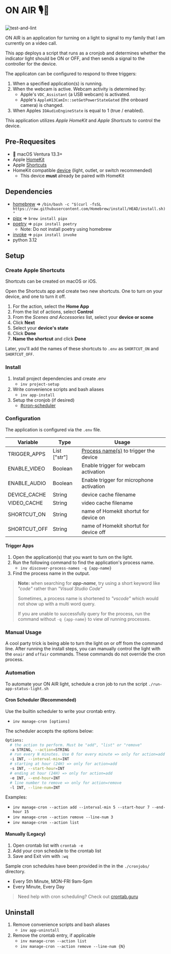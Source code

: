 # ON AIR 🎙️🚨
![test-and-lint](https://github.com/cakeholeDC/on-air/actions/workflows/test-and-lint.yml/badge.svg)

ON AIR is an application for turning on a light to signal to my family that I am currently on a video call. 

This app deploys a script that runs as a cronjob and determines whether the indicator light should be ON or OFF, and then sends a signal to the controller for the device.

The applicaton can be configured to respond to three triggers:
1. When a specified application(s) is running.
1. When the webcam is active. Webcam activity is determined by:
    - Apple's `VDC_Assistant` (a USB webcam) is activated.
    - Apple's `AppleH13CamIn::setGetPowerStateGated` (the onboard camera) is changed.
1. When Apples `IOAudioEngineState` is equal to 1 (true / enabled). 

This application utilizes _Apple HomeKit_ and _Apple Shortcuts_ to control the device.

<!-- TODO: If you're interested in using Smartthings to control your device, see the branch `smartthings` -->
<!-- TODO: If you're interested in using HomeAssistant to control your device, see the branch `hass` -->

## Pre-Requesites 
-  macOS Ventura 13.3+
- Apple [HomeKit](https://www.apple.com/home-app/)
- Apple [Shortcuts](https://support.apple.com/guide/shortcuts/welcome/ios)
- HomeKit compatible [device](https://www.apple.com/home-app/accessories/) (light, outlet, or switch recommended)
    - This device **must** already be paired with HomeKit

## Dependencies
- [homebrew](https://brew.sh/) => `/bin/bash -c "$(curl -fsSL https://raw.githubusercontent.com/Homebrew/install/HEAD/install.sh)"`
- [pipx](https://pypa.github.io/pipx/) => `brew install pipx`
- [poetry](https://python-poetry.org/) => `pipx install poetry`
    - Note: Do not install poetry using homebrew
- [invoke](https://github.com/pyinvoke/invoke) => `pipx install invoke`
- python 3.12

## Setup
### Create Apple Shortcuts
Shortcuts can be created on macOS or iOS. 

Open the Shortcuts app and create two new shortcuts. One to turn on your device, and one to turn it off. 

1. For the action, select the **Home App**
1. From the list of actions, select **Control**
1. From the _Scenes and Accessories_ list, select your **device or scene**
1. Click **Next**
1. Select your **device's state**
1. Click **Done**
1. **Name the shortcut** and click **Done**

Later, you'll add the names of these shortcuts to `.env` as `SHORTCUT_ON` and `SHORTCUT_OFF`.

### Install
1. Install project dependencies and create .env
    - `inv project-setup`
1. Write convenience scripts and bash aliases
    - `inv app-install`
1. Setup the cronjob (if desired)
    - [#cron-scheduler](#cron-scheduler-recommended)

### Configuration
The application is configured via the `.env` file.

| Variable       | Type        | Usage      |
| -------------- | ----------- | ---------- |
| TRIGGER_APPS   | List ["str"]| [Process name(s)](#trigger-apps) to trigger the device |
| ENABLE_VIDEO   | Boolean     | Enable trigger for webcam activation | 
| ENABLE_AUDIO   | Boolean     | Enable trigger for microphone activation | 
| DEVICE_CACHE   | String      | device cache filename |
| VIDEO_CACHE    | String      | video cache filename |
| SHORTCUT_ON    | String      | name of Homekit shortut for device on |
| SHORTCUT_OFF   | String      | name of Homekit shortut for device off |
<!-- TODO: new shortcut for status, and poll that instead of a logfile. -->
<!-- | SHORTCUT_STATE | String      | name of Homekit shortut for device state | -->

#### Trigger Apps
1. Open the application(s) that you want to turn on the light.
1. Run the following command to find the application's process name. 
    - `inv discover-process-names -q {app-name}`
1. Find the process name in the output.

> **Note:** when searching for **_app-name_**, try using a short keyword like _"code"_ rather than _"Visual Studio Code"_
> 
> Sometimes, a process name is shortened to _"vscode"_ which would not show up with a multi word query.
>
> If you are unable to successfully query for the process, run the command without `-q {app-name}` to view *all* running processes. 

### Manual Usage
A cool party trick is being able to turn the light on or off from the command line. After running the install steps, you can manually control the light with the `onair` and `offair` commands. These commands do not override the cron process.

### Automation
To automate your ON AIR light, schedule a cron job to run the script `./run-app-status-light.sh`

#### Cron Scheduler (Recommended)
Use the builtin scheduler to write your crontab entry.
- `inv manage-cron [options]`

The scheduler accepts the options below:
```sh
Options:
  # the action to perform. Must be "add", "list" or "remove"
  -a STRING, --action=STRING
  # run every N minutes. Use 0 for every minute => only for action=add
  -i INT, --interval-min=INT
  # starting at hour (24H) => only for action=add
  -s INT, --start-hour=INT
  # ending at hour (24H) => only for action=add
  -e INT, --end-hour=INT
  # line number to remove => only for action=remove
  -l INT, --line-num=INT
```

Examples:
- `inv manage-cron --action add --interval-min 5 --start-hour 7 --end-hour 15`
- `inv manage-cron --action remove --line-num 3`
- `inv manage-cron --action list`

#### Manually (Legacy)
1. Open crontab list with `crontab -e`
2. Add your cron schedule to the crontab list
3. Save and Exit vim with `:wq`

Sample cron schedules have been provided in the in the `./cronjobs/` directory.
- Every 5th Minute, MON-FRI 9am-5pm
- Every Minute, Every Day

> Need help with cron scheduling? Check out [crontab.guru](https://crontab.guru/)


## Uninstall
1. Remove convenience scripts and bash aliases
    - `inv app-uninstall`
1. Remove the crontab entry, if applicable
    - `inv manage-cron --action list`
    - `inv manage-cron --action remove --line-num {N}`
